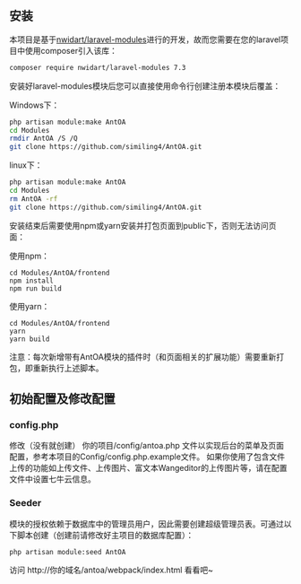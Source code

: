 ## 安装

本项目是基于[nwidart/laravel-modules](https://github.com/nWidart/laravel-modules)进行的开发，故而您需要在您的laravel项目中使用composer引入该库：
```bash
composer require nwidart/laravel-modules 7.3
```
安装好laravel-modules模块后您可以直接使用命令行创建注册本模块后覆盖：

Windows下：

```bash
php artisan module:make AntOA 
cd Modules
rmdir AntOA /S /Q
git clone https://github.com/similing4/AntOA.git
```

linux下：

```bash
php artisan module:make AntOA 
cd Modules
rm AntOA -rf
git clone https://github.com/similing4/AntOA.git
```

安装结束后需要使用npm或yarn安装并打包页面到public下，否则无法访问页面：

使用npm：
```shell script
cd Modules/AntOA/frontend
npm install
npm run build
```
使用yarn：
```shell script
cd Modules/AntOA/frontend
yarn
yarn build
```
注意：每次新增带有AntOA模块的插件时（和页面相关的扩展功能）需要重新打包，即重新执行上述脚本。

## 初始配置及修改配置
### config.php

修改（没有就创建） 你的项目/config/antoa.php 文件以实现后台的菜单及页面配置，参考本项目的Config/config.php.example文件。
如果你使用了包含文件上传的功能如上传文件、上传图片、富文本Wangeditor的上传图片等，请在配置文件中设置七牛云信息。

### Seeder

模块的授权依赖于数据库中的管理员用户，因此需要创建超级管理员表。可通过以下脚本创建（创建前请修改好主项目的数据库配置）：
```shell script
php artisan module:seed AntOA
```

访问 http://你的域名/antoa/webpack/index.html 看看吧~